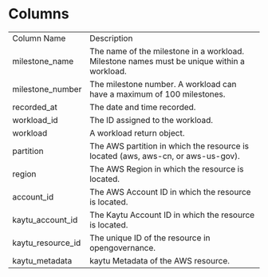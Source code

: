 # Columns  

<table>
	<tr><td>Column Name</td><td>Description</td></tr>
	<tr><td>milestone_name</td><td>The name of the milestone in a workload. Milestone names must be unique within a workload.</td></tr>
	<tr><td>milestone_number</td><td>The milestone number. A workload can have a maximum of 100 milestones.</td></tr>
	<tr><td>recorded_at</td><td>The date and time recorded.</td></tr>
	<tr><td>workload_id</td><td>The ID assigned to the workload.</td></tr>
	<tr><td>workload</td><td>A workload return object.</td></tr>
	<tr><td>partition</td><td>The AWS partition in which the resource is located (aws, aws-cn, or aws-us-gov).</td></tr>
	<tr><td>region</td><td>The AWS Region in which the resource is located.</td></tr>
	<tr><td>account_id</td><td>The AWS Account ID in which the resource is located.</td></tr>
	<tr><td>kaytu_account_id</td><td>The Kaytu Account ID in which the resource is located.</td></tr>
	<tr><td>kaytu_resource_id</td><td>The unique ID of the resource in opengovernance.</td></tr>
	<tr><td>kaytu_metadata</td><td>kaytu Metadata of the AWS resource.</td></tr>
</table>